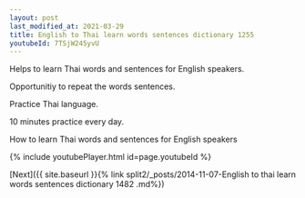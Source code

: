 ```yaml
---
layout: post
last_modified_at: 2021-03-29
title: English to Thai learn words sentences dictionary 1255 
youtubeId: 7TSjW245yvU
---
```

 
 
Helps to learn Thai words and sentences for English speakers.

Opportunitiy to repeat the words sentences. 

Practice Thai language. 
 
10 minutes practice every day. 
 
How to learn Thai words and sentences for English speakers 
 
{% include youtubePlayer.html id=page.youtubeId %}
 
 
[Next]({{ site.baseurl }}{% link  split2/_posts/2014-11-07-English to thai learn words sentences dictionary 1482 .md%})
 
